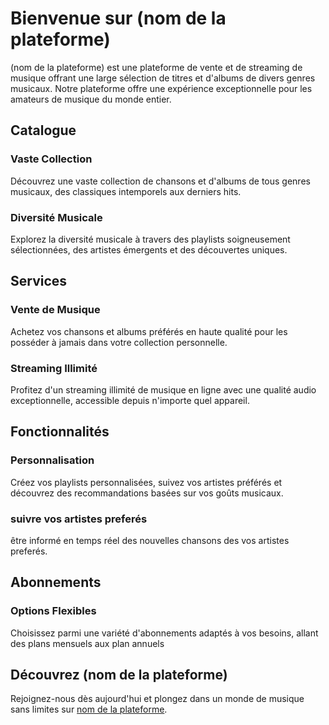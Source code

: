 # Bienvenue sur (nom de la plateforme)

(nom de la plateforme) est une plateforme de vente et de streaming de musique offrant une large sélection de titres et d'albums de divers genres musicaux. Notre plateforme offre une expérience exceptionnelle pour les amateurs de musique du monde entier.

## Catalogue

### Vaste Collection
Découvrez une vaste collection de chansons et d'albums de tous genres musicaux, des classiques intemporels aux derniers hits.

### Diversité Musicale
Explorez la diversité musicale à travers des playlists soigneusement sélectionnées, des artistes émergents et des découvertes uniques.

## Services

### Vente de Musique
Achetez vos chansons et albums préférés en haute qualité pour les posséder à jamais dans votre collection personnelle.

### Streaming Illimité
Profitez d'un streaming illimité de musique en ligne avec une qualité audio exceptionnelle, accessible depuis n'importe quel appareil.

## Fonctionnalités

### Personnalisation
Créez vos playlists personnalisées, suivez vos artistes préférés et découvrez des recommandations basées sur vos goûts musicaux.

### suivre vos artistes preferés
être informé en temps réel des nouvelles chansons des vos artistes preferés.

## Abonnements

### Options Flexibles
Choisissez parmi une variété d'abonnements adaptés à vos besoins, allant des plans mensuels aux plan annuels

## Découvrez (nom de la plateforme)

Rejoignez-nous dès aujourd'hui et plongez dans un monde de musique sans limites sur [nom de la plateforme]().
